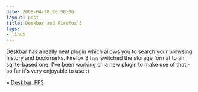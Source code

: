 ```yaml
---
date: 2008-04-28 20:58:00
layout: post
title: Deskbar and Firefox 3
tags:
- linux
---
```


[Deskbar](raphael.slinckx.net/deskbar/) has a really neat plugin which allows
you to search your browsing history and bookmarks. Firefox 3 has switched the
storage format to an sqlite-based one. I've been working on a new plugin to
make use of that - so far it's very enjoyable to use :)  
  
» [Deskbar_FF3](http://github.com/lutzky/deskbar_ff3)
